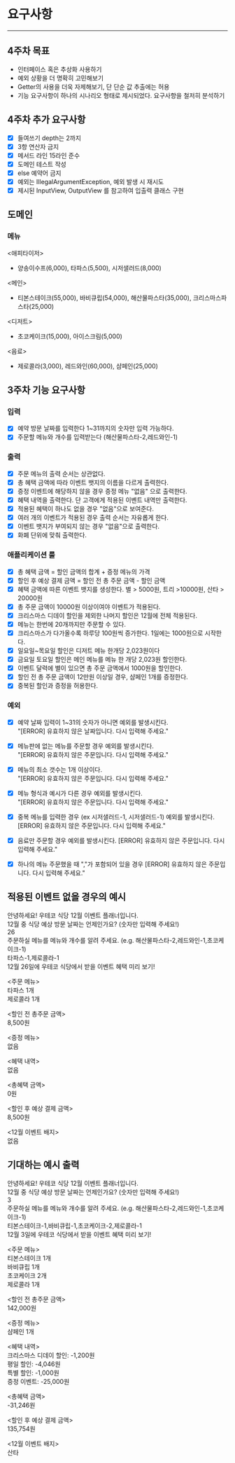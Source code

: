 # 요구사항

---
## 4주차 목표
- 인터페이스 혹은 추상화 사용하기
- 예외 상황을 더 명확히 고민해보기
- Getter의 사용을 더욱 자제해보기, 단 단순 값 추출에는 허용
- 기능 요구사항이 하나의 시나리오 형태로 제시되었다. 요구사항을 철저히 분석하기

## 4주차 추가 요구사항
- [x] 들여쓰기 depth는 2까지
- [x] 3항 연산자 금지
- [x] 메서드 라인 15라인 준수
- [x] 도메인 테스트 작성
- [x] else 예약어 금지
- [x] 예외는 IllegalArgumentException, 예외 발생 시 재시도
- [x] 제시된 InputView, OutputView 를 참고하여 입출력 클래스 구현
## 도메인
### 메뉴
<애피타이저>
- 양송이수프(6,000), 타파스(5,500), 시저샐러드(8,000)

<메인>
- 티본스테이크(55,000), 바비큐립(54,000), 해산물파스타(35,000), 크리스마스파스타(25,000)

<디저트>
- 초코케이크(15,000), 아이스크림(5,000)

<음료>
- 제로콜라(3,000), 레드와인(60,000), 샴페인(25,000)
## 3주차 기능 요구사항

### 입력
- [x] 예약 방문 날짜를 입력한다 1~31까지의 숫자만 입력 가능하다.
- [x] 주문할 메뉴와 개수를 입력받는다 (해산물파스타-2,레드와인-1)

### 출력
- [x] 주문 메뉴의 출력 순서는 상관없다.
- [x] 총 혜택 금액에 따라 이벤트 뱃지의 이름을 다르게 출력한다.
- [x] 증정 이벤트에 해당하지 않을 경우 증정 메뉴 "없음" 으로 출력한다.
- [x] 혜택 내역을 출력한다. 단 고객에게 적용된 이벤트 내역만 출력한다.
- [x] 적용된 혜택이 하나도 없을 경우 "없음"으로 보여준다.
- [x] 여러 개의 이벤트가 적용된 경우 출력 순서는 자유롭게 한다.
- [x] 이벤트 뱃지가 부여되지 않는 경우 "없음"으로 출력한다.
- [x] 화폐 단위에 맞춰 출력한다.
### 애플리케이션 룰
- [x] 총 혜택 금액 = 할인 금액의 합계 + 증정 메뉴의 가격
- [x] 할인 후 예상 결제 금액 = 할인 전 총 주문 금액 - 할인 금액
- [x] 혜택 금액에 따른 이벤트 뱃지를 생성한다. 별 > 5000원, 트리 >10000원, 산타 > 20000원
- [x] 총 주문 금액이 10000원 이상이여야 이벤트가 적용된다.
- [x] 크리스마스 디데이 할인을 제외한 나머지 할인은 12월에 전체 적용된다.
- [x] 메뉴는 한번에 20개까지만 주문할 수 있다.
- [x] 크리스마스가 다가올수록 하루당 100원씩 증가한다. 1일에는 1000원으로 시작한다.
- [x] 일요일~목요일 할인은 디저트 메뉴 한개당 2,023원이다
- [x] 금요일 토요일 할인은 메인 메뉴를 메뉴 한 개당 2,023원 할인한다.
- [x] 이벤트 달력에 별이 있으면 총 주문 금액에서 1000원을 할인한다.
- [x] 할인 전 총 주문 금액이 12만원 이상일 경우, 샴페인 1개를 증정한다.
- [x] 중복된 할인과 증정을 허용한다.
### 예외
- [x] 예약 날짜 입력이 1~31의 숫자가 아니면 예외를 발생시킨다.  
  "[ERROR] 유효하지 않은 날짜입니다. 다시 입력해 주세요."
- [x] 메뉴판에 없는 메뉴를 주문할 경우 예외를 발생시킨다.  
  "[ERROR] 유효하지 않은 주문입니다. 다시 입력해 주세요."
- [x] 메뉴의 최소 갯수는 1개 이상이다.  
  "[ERROR] 유효하지 않은 주문입니다. 다시 입력해 주세요."
- [x] 메뉴 형식과 예시가 다른 경우 예외를 발생시킨다.  
  "[ERROR] 유효하지 않은 주문입니다. 다시 입력해 주세요."
- [x] 중복 메뉴를 입력한 경우 (ex 시저샐러드-1, 시저샐러드-1) 예외를 발생시킨다.  
  [ERROR] 유효하지 않은 주문입니다. 다시 입력해 주세요."
- [x] 음료만 주문할 경우 예외를 발생시킨다.
[ERROR] 유효하지 않은 주문입니다. 다시 입력해 주세요."
- [x] 하나의 메뉴 주문했을 때 ","가 포함되어 있을 경우 
[ERROR] 유효하지 않은 주문입니다. 다시 입력해 주세요."


## 적용된 이벤트 없을 경우의 예시
안녕하세요! 우테코 식당 12월 이벤트 플래너입니다.  
12월 중 식당 예상 방문 날짜는 언제인가요? (숫자만 입력해 주세요!)  
26  
주문하실 메뉴를 메뉴와 개수를 알려 주세요. (e.g. 해산물파스타-2,레드와인-1,초코케이크-1)  
타파스-1,제로콜라-1  
12월 26일에 우테코 식당에서 받을 이벤트 혜택 미리 보기!  

<주문 메뉴>  
타파스 1개  
제로콜라 1개  

<할인 전 총주문 금액>  
8,500원

<증정 메뉴>  
없음

<혜택 내역>  
없음

<총혜택 금액>  
0원

<할인 후 예상 결제 금액>  
8,500원  

<12월 이벤트 배지>  
없음  

## 기대하는 예시 출력
안녕하세요! 우테코 식당 12월 이벤트 플래너입니다.  
12월 중 식당 예상 방문 날짜는 언제인가요? (숫자만 입력해 주세요!)  
3  
주문하실 메뉴를 메뉴와 개수를 알려 주세요. (e.g. 해산물파스타-2,레드와인-1,초코케이크-1)  
티본스테이크-1,바비큐립-1,초코케이크-2,제로콜라-1  
12월 3일에 우테코 식당에서 받을 이벤트 혜택 미리 보기!  

<주문 메뉴>  
티본스테이크 1개  
바비큐립 1개  
초코케이크 2개  
제로콜라 1개  

<할인 전 총주문 금액>  
142,000원  

<증정 메뉴>  
샴페인 1개  

<혜택 내역>  
크리스마스 디데이 할인: -1,200원  
평일 할인: -4,046원  
특별 할인: -1,000원  
증정 이벤트: -25,000원  

<총혜택 금액>  
-31,246원  

<할인 후 예상 결제 금액>  
135,754원  

<12월 이벤트 배지>  
산타  
